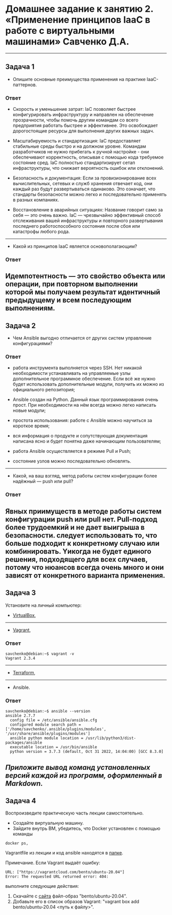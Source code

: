 
# Домашнее задание к занятию 2. «Применение принципов IaaC в работе с виртуальными машинами» Савченко Д.А.

---

## Задача 1

- Опишите основные преимущества применения на практике IaaC-паттернов.

### Ответ

- Скорость и уменьшение затрат: IaC позволяет быстрее конфигурировать инфраструктуру и направлен на обеспечение прозрачности, чтобы помочь другим 
командам со всего предприятия работать быстрее и эффективнее. Это освобождает дорогостоящие ресурсы для выполнения других важных задач.

- Масштабируемость и стандартизация: IaC предоставляет стабильные среды быстро и на должном уровне. Командам разработчиков не нужно прибегать к ручной
настройке - они обеспечивают корректность, описывая с помощью кода требуемое состояние сред. IaC полностью стандартизирует сетап инфраструктуры, что снижает 
вероятность ошибок или отклонений.

- Безопасность и документация: Если за провизионирование всех вычислительных, сетевых и служб хранения отвечает код, они каждый раз будут развертываться 
одинаково. Это означает, что стандарты безопасности можно легко и последовательно применять в разных компаниях. 

- Восстановление в аварийных ситуациях: Название говорит само за себя — это очень важно. IaC — чрезвычайно эффективный способ отслеживания 
вашей инфраструктуры и повторного развертывания последнего работоспособного состояния после сбоя или катастрофы любого рода. 
---

- Какой из принципов IaaC является основополагающим?

### Ответ

Идемпотентность — это свойство объекта или операции, при повторном выполнении которой мы получаем результат идентичный предыдущему и всем последующим выполнениям.
---
## Задача 2

- Чем Ansible выгодно отличается от других систем управление конфигурациями?

### Ответ

* работа инструмента выполняется через SSH. Нет никакой необходимости устанавливать на управляемые узлы дополнительное программное обеспечение. 
Если всё же нужно будет использовать дополнительные модули, получить их можно из официального репозитория;

* Ansible создан на Python. Данный язык программирования очень прост. При необходимости на нём всегда можно легко написать новые модули;

* простота использования: работе с Ansible можно научиться за короткое время;

* вся информация о продукте и сопутствующая документация написана ясно и будет понятна даже начинающим пользователям;

* работа Ansible осуществляется в режиме Pull и Push;

* состояние узлов можно последовательно обновлять.
---
- Какой, на ваш взгляд, метод работы систем конфигурации более надёжный — push или pull?

### Ответ

Явных приимуществ в методе работы систем конфигурации push или pull нет. Pull-подход более трудоемкий и не дает выигрыша в безопасности.
следует использовать то, что больше подходит к конкретному случаю или комбинировать. Yикогда не будет единого решения, подходящего для всех случаев, 
потому что нюансов всегда очень много и они зависят от конкретного варианта применения. 
---
## Задача 3

Установите на личный компьютер:

- [VirtualBox](https://www.virtualbox.org/),

---
- [Vagrant](https://github.com/netology-code/devops-materials),
### Ответ
```
savchenko@debian:~$ vagrant -v
Vagrant 2.3.4
```
---
- [Terraform](https://github.com/netology-code/devops-materials/blob/master/README.md),
---
- Ansible.
### Ответ
```
savchenko@debian:~$ ansible --version
ansible 2.7.7
  config file = /etc/ansible/ansible.cfg
  configured module search path = ['/home/savchenko/.ansible/plugins/modules', '/usr/share/ansible/plugins/modules']
  ansible python module location = /usr/lib/python3/dist-packages/ansible
  executable location = /usr/bin/ansible
  python version = 3.7.3 (default, Oct 31 2022, 14:04:00) [GCC 8.3.0]
```

*Приложите вывод команд установленных версий каждой из программ, оформленный в Markdown.*
---
## Задача 4 

Воспроизведите практическую часть лекции самостоятельно.

- Создайте виртуальную машину.
- Зайдите внутрь ВМ, убедитесь, что Docker установлен с помощью команды
```
docker ps,
```
Vagrantfile из лекции и код ansible находятся в [папке](https://github.com/netology-code/virt-homeworks/tree/virt-11/05-virt-02-iaac/src).

Примечание. Если Vagrant выдаёт ошибку:
```
URL: ["https://vagrantcloud.com/bento/ubuntu-20.04"]     
Error: The requested URL returned error: 404:
```

выполните следующие действия:

1. Скачайте с [сайта](https://app.vagrantup.com/bento/boxes/ubuntu-20.04) файл-образ "bento/ubuntu-20.04".
2. Добавьте его в список образов Vagrant: "vagrant box add bento/ubuntu-20.04 <путь к файлу>".

